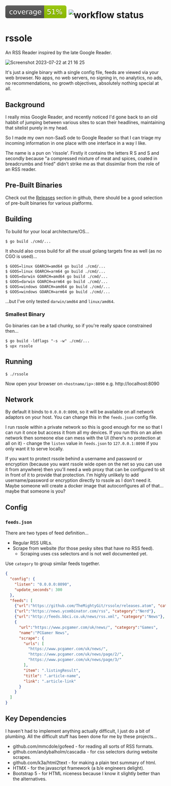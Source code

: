 # ![badge](./badge.svg) ![workflow status](https://github.com/TheMightyGit/rssole/actions/workflows/build.yml/badge.svg)

# rssole

An RSS Reader inspired by the late Google Reader.

![Screenshot 2023-07-22 at 21 16 25](https://github.com/TheMightyGit/rssole/assets/888751/703bd856-e777-4010-91ea-a8e5487f48b4)

It's just a single binary with a single config file, feeds are viewed via your web browser. No apps, no web servers, no signing in, no analytics,
no ads, no recommendations, no growth objectives, absolutely nothing special at all.

## Background

I really miss Google Reader, and recently noticed I'd gone back to an old habbit of jumping between various sites to scan their headlines, maintaining that sitelist purely in my head.

So I made my own non-SaaS ode to Google Reader so that I can triage my incoming information in one place with one interface in a way I like.

The name is a pun on 'rissole'. Firstly it contains the letters R S and S and secondly because "a compressed mixture of meat and spices, coated in breadcrumbs and fried"
didn't strike me as that dissimilar from the role of an RSS reader.

## Pre-Built Binaries

Check out the [Releases](https://github.com/TheMightyGit/rssole/releases/) section in github, there should be a good selection of pre-built binaries
for various platforms.

## Building

To build for your local architecture/OS...

```console
$ go build ./cmd/...
```

It should also cross build for all the usual golang targets fine as well (as no CGO is used)...

```console
$ GOOS=linux GOARCH=amd64 go build ./cmd/...
$ GOOS=linux GOARCH=arm64 go build ./cmd/...
$ GOOS=darwin GOARCH=amd64 go build ./cmd/...
$ GOOS=darwin GOARCH=arm64 go build ./cmd/...
$ GOOS=windows GOARCH=amd64 go build ./cmd/...
$ GOOS=windows GOARCH=arm64 go build ./cmd/...
```

...but I've only tested `darwin/amd64` and `linux/amd64`.

### Smallest Binary

Go binaries can be a tad chunky, so if you're really space constrained then...

```console
$ go build -ldflags "-s -w" ./cmd/...
$ upx rssole
```

## Running

```console
$ ./rssole
```

Now open your browser on `<hostname/ip>:8090` e.g. http://localhost:8090

## Network

By default it binds to `0.0.0.0:8090`, so it will be available on all network adaptors
on your host. You can change this in the `feeds.json` config file.

I run rssole within a private network so this is good enough for me so that I can run it once but
access it from all my devices. If you run this on an alien network then someone else can mess with
the UI (there's no protection at all on it) - change the `listen` value in `feeds.json` to
`127.0.0.1:8090` if you only want it to serve locally.

If you want to protect rssole behind a username and password or encryption (because you want rssole wide
open on the net so you can use it from anywhere) then you'll need a web proxy that can be configured
to sit in front of it to provide that protection. I'm highly unlikely to add username/password or encryption
directly to rssole as I don't need it. Maybe someone will create a docker image that autoconfigures all of that... maybe that someone is you?

## Config

### `feeds.json`

There are two types of feed definition...

- Regular RSS URLs.
- Scrape from website (for those pesky sites that have no RSS feed).
  - Scraping uses css selectors and is not well documented yet.

Use `category` to group similar feeds together.

```json
{
  "config": {
    "listen": "0.0.0.0:8090",
    "update_seconds": 300
  },
  "feeds": [
    {"url":"https://github.com/TheMightyGit/rssole/releases.atom", "category":"Github Releases"},
    {"url":"https://news.ycombinator.com/rss", "category":"Nerd"},
    {"url":"http://feeds.bbci.co.uk/news/rss.xml", "category":"News"},
    {
      "url":"https://www.pcgamer.com/uk/news/", "category":"Games",
      "name":"PCGamer News",
      "scrape": {
        "urls": [
          "https://www.pcgamer.com/uk/news/",
          "https://www.pcgamer.com/uk/news/page/2/",
          "https://www.pcgamer.com/uk/news/page/3/"
        ],
        "item": ".listingResult",
        "title": ".article-name",
        "link": ".article-link"
      }
    }
  ]
}
```

## Key Dependencies

I haven't had to implement anything actually difficult, I just do a bit of plumbing.
All the difficult stuff has been done for me by these projects...

- github.com/mmcdole/gofeed - for reading all sorts of RSS formats.
- github.com/andybalholm/cascadia - for css selectors during website scrapes.
- github.com/k3a/html2text - for making a plain text summary of html.
- HTMX - for the javascript framework (a b/e engineers delight).
- Bootstrap 5 - for HTML niceness because I know it slightly better than the alternatives.
